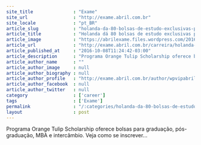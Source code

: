 ```yaml
---
site_title               : "Exame"
site_url                 : "http://exame.abril.com.br"
site_locale              : "pt_BR"
article_slug             : "holanda-da-80-bolsas-de-estudo-exclusivas-para-brasileiros"
article_title            : "Holanda dá 80 bolsas de estudo exclusivas para brasileiros"
article_image            : "https://abrilexame.files.wordpress.com/2016/10/size_960_16_9_holanda.jpg?quality=70&strip=all&w=960"
article_url              : "http://exame.abril.com.br/carreira/holanda-da-80-bolsas-de-estudo-exclusivas-para-brasileiros/"
article_published_at     : "2016-10-08T11:24:42-03:00"
article_description      : "Programa Orange Tulip Scholarship oferece bolsas para graduação, pós-graduação, MBA e intercâmbio. Veja como se inscrever..."
article_author_name      : ""
article_author_image     : null
article_author_biography : null
article_author_profile   : "http://exame.abril.com.br/author/wpvipabril/"
article_author_facebook  : null
article_author_twitter   : null
category                 : ['career']
tags                     : ['Exame']
permalink                : "/:categories/holanda-da-80-bolsas-de-estudo-exclusivas-para-brasileiros/"
layout                   : post
---
```


Programa Orange Tulip Scholarship oferece bolsas para graduação, pós-graduação, MBA e intercâmbio. Veja como se inscrever...

